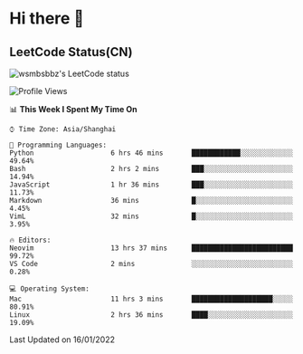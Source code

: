 # Hi there 👋

## LeetCode Status(CN)

![wsmbsbbz's LeetCode status](https://github.com/wsmbsbbz/github-actions-demo/blob/main/status.svg)

<!--
**wsmbsbbz/wsmbsbbz** is a ✨ _special_ ✨ repository because its `README.md` (this file) appears on your GitHub profile.

Here are some ideas to get you started:

- 🔭 I’m currently working on ...
- 🌱 I’m currently learning ...
- 👯 I’m looking to collaborate on ...
- 🤔 I’m looking for help with ...
- 💬 Ask me about ...
- 📫 How to reach me: ...
- 😄 Pronouns: ...
- ⚡ Fun fact: ...
-->
<!--START_SECTION:waka-->
![Profile Views](http://img.shields.io/badge/Profile%20Views-20-blue)

📊 **This Week I Spent My Time On** 

```text
⌚︎ Time Zone: Asia/Shanghai

💬 Programming Languages: 
Python                   6 hrs 46 mins       ████████████░░░░░░░░░░░░░   49.64% 
Bash                     2 hrs 2 mins        ███░░░░░░░░░░░░░░░░░░░░░░   14.94% 
JavaScript               1 hr 36 mins        ███░░░░░░░░░░░░░░░░░░░░░░   11.73% 
Markdown                 36 mins             █░░░░░░░░░░░░░░░░░░░░░░░░   4.45% 
VimL                     32 mins             █░░░░░░░░░░░░░░░░░░░░░░░░   3.95%

🔥 Editors: 
Neovim                   13 hrs 37 mins      █████████████████████████   99.72% 
VS Code                  2 mins              ░░░░░░░░░░░░░░░░░░░░░░░░░   0.28%

💻 Operating System: 
Mac                      11 hrs 3 mins       ████████████████████░░░░░   80.91% 
Linux                    2 hrs 36 mins       ████░░░░░░░░░░░░░░░░░░░░░   19.09%

```


 Last Updated on 16/01/2022
<!--END_SECTION:waka-->

